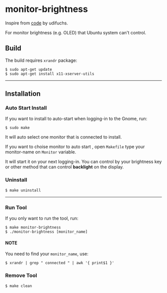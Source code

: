 # monitor-brightness

Inspire from [code](https://github.com/udifuchs/icc-brightness) by udifuchs.

For monitor brightness (e.g. OLED) that Ubuntu system can't control.

## Build

The build requires `xrandr` package:

```shell
$ sudo apt-get update
$ sudo apt-get install x11-xserver-utils
```

---

## Installation

### Auto Start Install

If you want to install to auto-start when logging-in to the Gnome, run:

```shell
$ sudo make
```

It will auto select one monitor that is connected to install.

If you want to choise monitor to auto start , open `Makefile` type your monitor-name on `Monitor` variable.

It will start it on your next logging-in. You can control by your brightness key or other method that can control **backlight** on the display.

### Uninstall

```shell
$ make uninstall
```

---

### Run Tool

If you only want to run the tool, run:

```shell
$ make monitor-brightness
$ ./monitor-brightness [monitor_name]
```

#### NOTE

You need to find your `monitor_name`, use:

```shell
$ xrandr | grep " connected " | awk '{ print$1 }'
```

### Remove Tool

```shell
$ make clean
```
